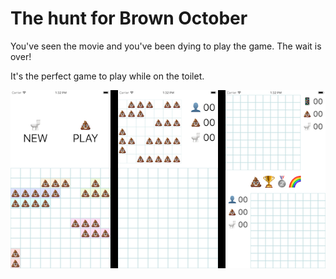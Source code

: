 # The hunt for Brown October

You've seen the movie and you've been dying to play the game. The wait is over!

It's the perfect game to play while on the toilet.

![Game Play](https://github.com/23inhouse/BrownOctober/blob/master/image.png)
